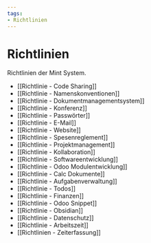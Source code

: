 ```yaml
---
tags:
- Richtlinien
---
```

# Richtlinien

Richtlinien der Mint System.

* [[Richtlinie - Code Sharing]]  
* [[Richtlinie - Namenskonventionen]]  
* [[Richtlinie - Dokumentmanagementsystem]]  
* [[Richtlinie - Konferenz]]  
* [[Richtlinie - Passwörter]]  
* [[Richtlinie - E-Mail]]  
* [[Richtlinie - Website]]  
* [[Richtlinie - Spesenreglement]]  
* [[Richtlinie - Projektmanagement]]
* [[Richtlinie - Kollaboration]]
* [[Richtlinie - Softwareentwicklung]]
* [[Richtlinie - Odoo Modulentwicklung]]
* [[Richtlinie - Calc Dokumente]]
* [[Richtlinie - Aufgabenverwaltung]]
* [[Richtlinie - Todos]]
* [[Richtlinie - Finanzen]]
* [[Richtlinie - Odoo Snippet]]
* [[Richtlinie - Obsidian]]
* [[Richtlinie - Datenschutz]]
* [[Richtlinie - Arbeitszeit]]
* [[Richtlinien - Zeiterfassung]]